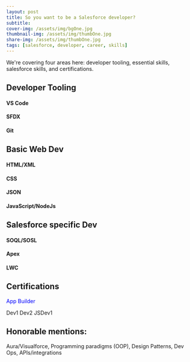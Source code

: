 ```yaml
---
layout: post
title: So you want to be a Salesforce developer?
subtitle:
cover-img: /assets/img/bgOne.jpg
thumbnail-img: /assets/img/thumbOne.jpg
share-img: /assets/img/thumbOne.jpg
tags: [salesforce, developer, career, skills]
---
```


We're covering four areas here: developer tooling, essential skills, salesforce skills, and certifications.

## Developer Tooling

#### VS Code

#### SFDX

#### Git

## Basic Web Dev

#### HTML/XML

#### CSS

#### JSON

#### JavaScript/NodeJs

## Salesforce specific Dev

#### SOQL/SOSL

#### Apex

#### LWC

## Certifications

<p style="color:blue"> App Builder</p>
Dev1
Dev2
JSDev1

## Honorable mentions:

Aura/Visualforce, Programming paradigms (OOP), Design Patterns, Dev Ops, APIs/integrations
